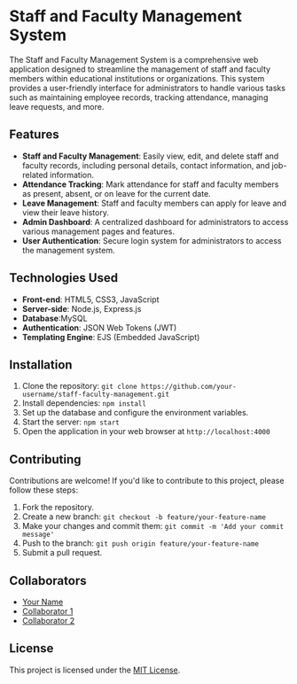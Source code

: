 # Staff and Faculty Management System

The Staff and Faculty Management System is a comprehensive web application designed to streamline the management of staff and faculty members within educational institutions or organizations. This system provides a user-friendly interface for administrators to handle various tasks such as maintaining employee records, tracking attendance, managing leave requests, and more.

## Features

- **Staff and Faculty Management**: Easily view, edit, and delete staff and faculty records, including personal details, contact information, and job-related information.
- **Attendance Tracking**: Mark attendance for staff and faculty members as present, absent, or on leave for the current date.
- **Leave Management**: Staff and faculty members can apply for leave and view their leave history.
- **Admin Dashboard**: A centralized dashboard for administrators to access various management pages and features.
- **User Authentication**: Secure login system for administrators to access the management system.

## Technologies Used

- **Front-end**: HTML5, CSS3, JavaScript
- **Server-side**: Node.js, Express.js
- **Database**:MySQL
- **Authentication**: JSON Web Tokens (JWT)
- **Templating Engine**: EJS (Embedded JavaScript)

## Installation

1. Clone the repository: `git clone https://github.com/your-username/staff-faculty-management.git`
2. Install dependencies: `npm install`
3. Set up the database and configure the environment variables.
4. Start the server: `npm start`
5. Open the application in your web browser at `http://localhost:4000`



## Contributing

Contributions are welcome! If you'd like to contribute to this project, please follow these steps:

1. Fork the repository.
2. Create a new branch: `git checkout -b feature/your-feature-name`
3. Make your changes and commit them: `git commit -m 'Add your commit message'`
4. Push to the branch: `git push origin feature/your-feature-name`
5. Submit a pull request.

## Collaborators

- [Your Name](https://github.com/your-username)
- [Collaborator 1](https://github.com/collaborator1-username)
- [Collaborator 2](https://github.com/collaborator2-username)

## License

This project is licensed under the [MIT License](LICENSE).